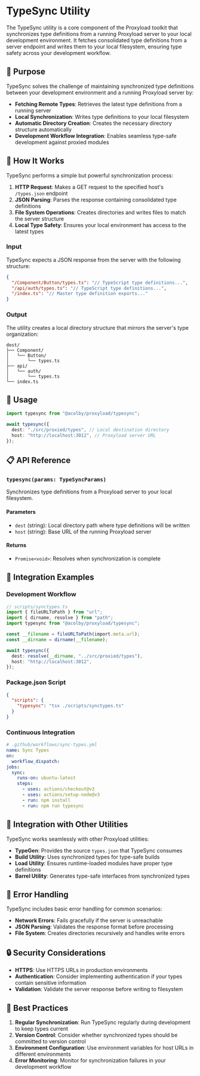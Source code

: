 # TypeSync Utility

The TypeSync utility is a core component of the Proxyload toolkit that synchronizes type definitions from a running Proxyload server to your local development environment. It fetches consolidated type definitions from a server endpoint and writes them to your local filesystem, ensuring type safety across your development workflow.

## 🎯 Purpose

TypeSync solves the challenge of maintaining synchronized type definitions between your development environment and a running Proxyload server by:

- **Fetching Remote Types**: Retrieves the latest type definitions from a running server
- **Local Synchronization**: Writes type definitions to your local filesystem
- **Automatic Directory Creation**: Creates the necessary directory structure automatically
- **Development Workflow Integration**: Enables seamless type-safe development against proxied modules

## 📁 How It Works

TypeSync performs a simple but powerful synchronization process:

1. **HTTP Request**: Makes a GET request to the specified host's `/types.json` endpoint
2. **JSON Parsing**: Parses the response containing consolidated type definitions
3. **File System Operations**: Creates directories and writes files to match the server structure
4. **Local Type Safety**: Ensures your local environment has access to the latest types

### Input

TypeSync expects a JSON response from the server with the following structure:

```json
{
  "/Component/Button/types.ts": "// TypeScript type definitions...",
  "/api/auth/types.ts": "// TypeScript type definitions...",
  "/index.ts": "// Master type definition exports..."
}
```

### Output

The utility creates a local directory structure that mirrors the server's type organization:

```
dest/
├── Component/
│   └── Button/
│       └── types.ts
├── api/
│   └── auth/
│       └── types.ts
└── index.ts
```

## 🚀 Usage

```typescript
import typesync from "@acolby/proxyload/typesync";

await typesync({
  dest: "./src/proxied/types", // Local destination directory
  host: "http://localhost:3012", // Proxyload server URL
});
```

## 📋 API Reference

### `typesync(params: TypeSyncParams)`

Synchronizes type definitions from a Proxyload server to your local filesystem.

#### Parameters

- `dest` (string): Local directory path where type definitions will be written
- `host` (string): Base URL of the running Proxyload server

#### Returns

- `Promise<void>`: Resolves when synchronization is complete

## 🔧 Integration Examples

### Development Workflow

```typescript
// scripts/synctypes.ts
import { fileURLToPath } from "url";
import { dirname, resolve } from "path";
import typesync from "@acolby/proxyload/typesync";

const __filename = fileURLToPath(import.meta.url);
const __dirname = dirname(__filename);

await typesync({
  dest: resolve(__dirname, "../src/proxied/types"),
  host: "http://localhost:3012",
});
```

### Package.json Script

```json
{
  "scripts": {
    "typesync": "tsx ./scripts/synctypes.ts"
  }
}
```

### Continuous Integration

```yaml
# .github/workflows/sync-types.yml
name: Sync Types
on:
  workflow_dispatch:
jobs:
  sync:
    runs-on: ubuntu-latest
    steps:
      - uses: actions/checkout@v3
      - uses: actions/setup-node@v3
      - run: npm install
      - run: npm run typesync
```

## 🔗 Integration with Other Utilities

TypeSync works seamlessly with other Proxyload utilities:

- **TypeGen**: Provides the source `types.json` that TypeSync consumes
- **Build Utility**: Uses synchronized types for type-safe builds
- **Load Utility**: Ensures runtime-loaded modules have proper type definitions
- **Barrel Utility**: Generates type-safe interfaces from synchronized types

## 🚨 Error Handling

TypeSync includes basic error handling for common scenarios:

- **Network Errors**: Fails gracefully if the server is unreachable
- **JSON Parsing**: Validates the response format before processing
- **File System**: Creates directories recursively and handles write errors

## 🔒 Security Considerations

- **HTTPS**: Use HTTPS URLs in production environments
- **Authentication**: Consider implementing authentication if your types contain sensitive information
- **Validation**: Validate the server response before writing to filesystem

## 📝 Best Practices

1. **Regular Synchronization**: Run TypeSync regularly during development to keep types current
2. **Version Control**: Consider whether synchronized types should be committed to version control
3. **Environment Configuration**: Use environment variables for host URLs in different environments
4. **Error Monitoring**: Monitor for synchronization failures in your development workflow
